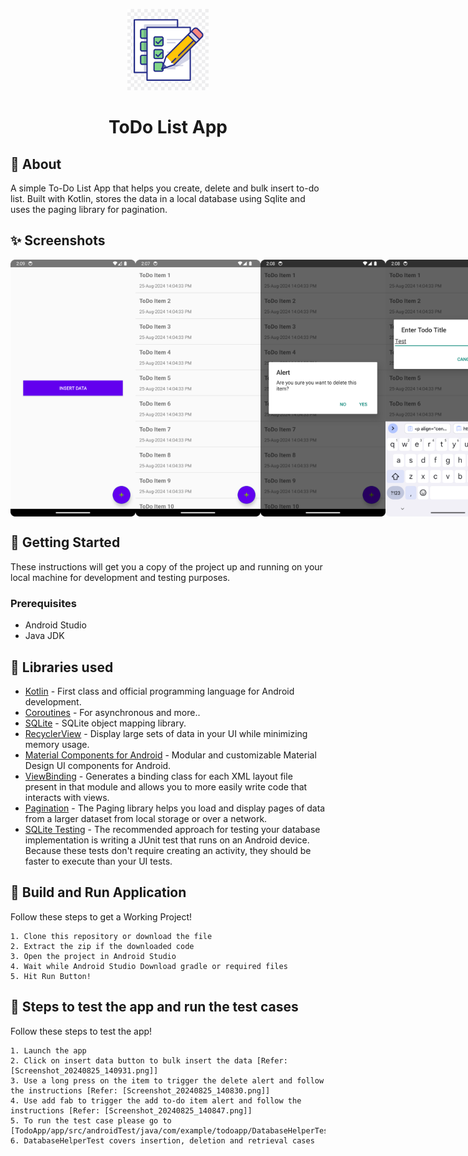 <p align="center">
    <a>
    <img src="screenshots/todo_app.png" width="130" height="130"/>
    </a>
    <h1 align="center">ToDo List App</h1>
</p>

## 🌟 About
A simple To-Do List App that helps you create, delete and bulk insert to-do list. Built with Kotlin, stores the data in a local database using Sqlite and uses the paging library for pagination.

## ✨ Screenshots

<div style="display:flex;">
<img src="screenshots/Screenshot_20240825_140931.png" width="200">
<img src="screenshots/Screenshot_20240825_140750.png" width="200">
<img src="screenshots/Screenshot_20240825_140830.png" width="200">
<img src="screenshots/Screenshot_20240825_140847.png" width="200">
</div>

## 🚀 Getting Started
These instructions will get you a copy of the project up and running on your local machine for development and testing purposes.

### Prerequisites
*   Android Studio
*   Java JDK

## 📃 Libraries used
- [Kotlin](https://kotlinlang.org/) - First class and official programming language for Android development.
- [Coroutines](https://kotlinlang.org/docs/reference/coroutines-overview.html) - For asynchronous and more..
- [SQLite](https://developer.android.com/training/data-storage/sqlite) - SQLite object mapping library.
- [RecyclerView](https://developer.android.com/jetpack/androidx/releases/recyclerview) - Display large sets of data in your UI while minimizing memory usage.
- [Material Components for Android](https://github.com/material-components/material-components-android) - Modular and customizable Material Design UI components for Android.
- [ViewBinding](https://developer.android.com/topic/libraries/view-binding) - Generates a binding class for each XML layout file present in that module and allows you to more easily write code that interacts with views.
- [Pagination](https://developer.android.com/topic/libraries/architecture/paging/v3-overview) - The Paging library helps you load and display pages of data from a larger dataset from local storage or over a network.
- [SQLite Testing](https://developer.android.com/training/data-storage/room/testing-db#android) - The recommended approach for testing your database implementation is writing a JUnit test that runs on an Android device. Because these tests don't require creating an activity, they should be faster to execute than your UI tests.

## 🔨 Build and Run Application

Follow these steps to get a Working Project!
```
1. Clone this repository or download the file
2. Extract the zip if the downloaded code
3. Open the project in Android Studio
4. Wait while Android Studio Download gradle or required files
5. Hit Run Button!
```

## 🔨 Steps to test the app and run the test cases
Follow these steps to test the app!
```
1. Launch the app
2. Click on insert data button to bulk insert the data [Refer: [Screenshot_20240825_140931.png]]
3. Use a long press on the item to trigger the delete alert and follow the instructions [Refer: [Screenshot_20240825_140830.png]]
4. Use add fab to trigger the add to-do item alert and follow the instructions [Refer: [Screenshot_20240825_140847.png]]
5. To run the test case please go to [TodoApp/app/src/androidTest/java/com/example/todoapp/DatabaseHelperTest.kt]
6. DatabaseHelperTest covers insertion, deletion and retrieval cases
```
